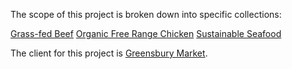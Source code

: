 The scope of this project is broken down into specific collections:

[Grass-fed Beef](https://www.greensbury.com/collections/beef)
[Organic Free Range Chicken](https://www.greensbury.com/collections/poultry)
[Sustainable Seafood](https://www.greensbury.com/collections/seafood)

The client for this project is [Greensbury Market](https://www.greensbury.com/).
